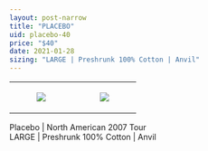 ```yaml
---
layout: post-narrow
title: "PLACEBO"
uid: placebo-40
price: "$40"
date: 2021-01-28
sizing: "LARGE | Preshrunk 100% Cotton | Anvil"
---
```




<table style="width:100%;"><tr><td style="vertical-align:top;">
      <figure class="tmblr-full" data-orig-height="2048" data-orig-width="1365" data-orig-src="https://concertshirts.netlify.app/shirts/0337/0337-01.jpg"><img src="https://64.media.tumblr.com/e153c0af2a40b45b5da1a89f9a8ba25a/a2848bbb5f5f8fd7-25/s540x810/ae67ee99a242b1662ca8acd21dd1259b2a39aa66.jpg" data-orig-height="2048" data-orig-width="1365" data-orig-src="https://concertshirts.netlify.app/shirts/0337/0337-01.jpg"/></figure></td>
    <td style="vertical-align:top;">
      <figure class="tmblr-full" data-orig-height="2048" data-orig-width="1365" data-orig-src="https://concertshirts.netlify.app/shirts/0337/0337-02.jpg"><img src="https://64.media.tumblr.com/9c3f060458a7ca355c411c94c746ab61/a2848bbb5f5f8fd7-bc/s540x810/f4e39dbf6a379412f6eb0bca7f60f36e5950bc21.jpg" data-orig-height="2048" data-orig-width="1365" data-orig-src="https://concertshirts.netlify.app/shirts/0337/0337-02.jpg"/></figure></td>
  </tr></table><p>
  Placebo | North American 2007 Tour<br/>LARGE | Preshrunk 100% Cotton | Anvil
</p>
